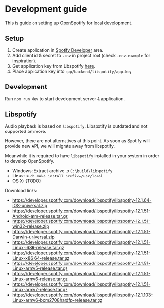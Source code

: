 # Development guide

This is guide on setting up OpenSpotify for local development. 

## Setup

1. Create application in [Spotify Developer](https://developer.spotify.com/) area.
2. Add client id & secret to `.env` in project root (check `.env.example` for inspiration).
3. Get application key from Libspotify [here](https://developer.spotify.com/technologies/libspotify/application-keys/).
4. Place application key into `app/backend/libspotify/app.key`

## Development

Run `npm run dev` to start development server & application.

## Libspotify

Audio playback is based on `libspotify`.
Libspotify is outdated and not supported anymore.

However, there are not alternatives at this point.
As soon as Spotify will provide new API, we will migrate away from libspotify.

Meanwhile it is required to have `libspotify` installed in your system in order to develop OpenSpotify.

* Windows: Extract archive to `C:\build\libspotify`
* Linux: `sudo make install prefix=/usr/local`
* OS X: {TODO}

Download links:
- https://developer.spotify.com/download/libspotify/libspotify-12.1.64-iOS-universal.zip
- https://developer.spotify.com/download/libspotify/libspotify-12.1.51-Android-arm-release.tar.gz
- https://developer.spotify.com/download/libspotify/libspotify-12.1.51-win32-release.zip
- https://developer.spotify.com/download/libspotify/libspotify-12.1.51-Darwin-universal.zip
- https://developer.spotify.com/download/libspotify/libspotify-12.1.51-Linux-i686-release.tar.gz
- https://developer.spotify.com/download/libspotify/libspotify-12.1.51-Linux-x86_64-release.tar.gz
- https://developer.spotify.com/download/libspotify/libspotify-12.1.51-Linux-armv5-release.tar.gz
- https://developer.spotify.com/download/libspotify/libspotify-12.1.51-Linux-armv6-release.tar.gz
- https://developer.spotify.com/download/libspotify/libspotify-12.1.51-Linux-armv7-release.tar.gz
- https://developer.spotify.com/download/libspotify/libspotify-12.1.103-Linux-armv6-bcm2708hardfp-release.tar.gz
